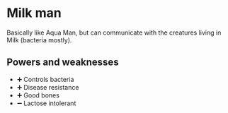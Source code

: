 # Milk man

Basically like Aqua Man, but can communicate with the creatures living in Milk (bacteria mostly).

## Powers and weaknesses

- ➕ Controls bacteria
- ➕ Disease resistance
- ➕ Good bones
- ➖ Lactose intolerant
